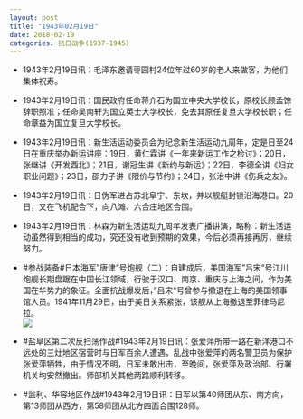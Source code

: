 ```yaml
---
layout: post
title: "1943年02月19日"
date: 2018-02-19
categories: 抗日战争(1937-1945)
---
```


<meta name="referrer" content="no-referrer" />

- 1943年2月19日讯：毛泽东邀请枣园村24位年过60岁的老人来做客，为他们集体祝寿。 

- 1943年2月19日讯：国民政府任命蒋介石为国立中央大学校长，原校长顾孟馀辞职照准；任命吴南轩为国立英士大学校长，免去其原任复旦大学校长职；任命章益为国立复旦大学校长。 

- 1943年2月19日讯：新生活运动委员会为纪念新生活运动九周年，定是日至24日在重庆举办新运讲座：19日，黄仁霖讲《一年来新运工作之检讨》；20日，张继讲《开发西北》；21日，谢冠生讲《新约与新运》；22日，李德全讲《妇女职业问题》；23日，邵力子讲《限价与节约》；24日，张治中讲《伤兵之友》。 

- 1943年2月19日讯：日伪军进占苏北阜宁、东坎，并以舰艇封锁沿海港口。20日，又在飞机配合下，向八滩、六合庄地区合围。 

- 1943年2月19日讯：林森为新生活运动九周年发表广播讲演，略称：新生活运动虽然得到相当的成功，究还没有收到预期的效果，今后必须再接再厉，继续努力。 

- #参战装备#日本海军”唐津“号炮舰（二）：自建成后，美国海军”吕宋“号江川炮舰长期盘踞在中国长江领域，行驶于汉口、南京、重庆与上海之间，作为美国在华势力的象征。全面抗战爆发后，”吕宋“号曾参与撤退在上海的美国领事馆人员。1941年11月29日，由于美日关系紧张，该舰从上海撤退至菲律马尼拉。 <br/><img src="https://wx3.sinaimg.cn/large/aca367d8ly1foliy5jhi2j20fp0m2gqb.jpg" />

- #盐阜区第二次反扫荡作战#1943年2月19日讯：张爱萍所带一路在新洋港口不远处的三灶地区宿营时与日军百余人遭遇，乱战中张爱萍的两名警卫员为保护张爱萍牺牲，由于情况不明，日军未敢出击，至晚间，张爱萍及政治部、行署机关均安然撤出。师部机关其他两路顺利转移。 

- #监利、华容地区作战#1943年2月19日讯：日军以第40师团从东、南方向，第13师团从西方，第58师团从北方四面合围128师。 

